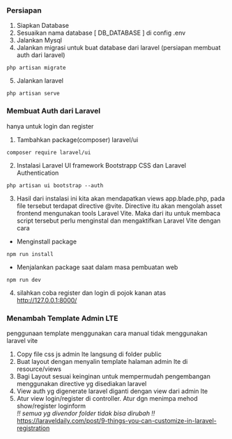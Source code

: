 ### Persiapan
1. Siapkan Database
2. Sesuaikan nama database [ DB_DATABASE ] di config .env 
3. Jalankan Mysql
4. Jalankan migrasi untuk buat database dari laravel (persiapan membuat auth dari laravel)
```
php artisan migrate
```
5. Jalankan laravel
```
php artisan serve
```
### Membuat Auth dari Laravel  
hanya untuk login dan register
1. Tambahkan package(composer) laravel/ui
```
composer require laravel/ui
```
2. Instalasi Laravel UI framework Bootstrapp CSS dan Laravel Authentication
```
php artisan ui bootstrap --auth
```
3. Hasil dari instalasi ini kita akan mendapatkan views app.blade.php, pada file tersebut terdapat directive @vite. Directive itu akan mengolah asset frontend mengunakan tools Laravel Vite. Maka dari itu untuk membaca script tersebut perlu menginstal dan mengaktifkan Laravel Vite dengan cara
  - Menginstall package
```
npm run install
```
  - Menjalankan package saat dalam masa pembuatan web
```
npm run dev
```
4. silahkan coba register dan login di pojok kanan atas http://127.0.0.1:8000/  

### Menambah Template Admin LTE
penggunaan template menggunakan cara manual tidak menggunakan laravel vite  
1. Copy file css js admin lte langsung di folder public
2. Buat layout dengan menyalin template halaman admin lte di resource/views
3. Bagi Layout sesuai keinginan untuk mempermudah pengembangan menggunakan directive yg disediakan laravel
4. View auth yg digenerate laravel diganti dengan view dari admin lte
5. Atur view login/register di controller. Atur dgn menimpa mehod show/register loginform   
*!! semua yg divendor folder tidak bisa dirubah !!*    
https://laraveldaily.com/post/9-things-you-can-customize-in-laravel-registration  



